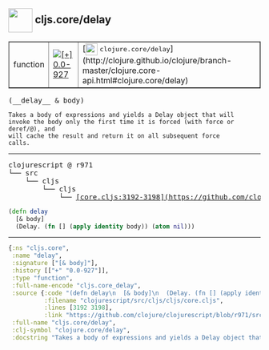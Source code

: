 ## <img width="48px" valign="middle" src="http://i.imgur.com/Hi20huC.png"> cljs.core/delay

 <table border="1">
<tr>
<td>function</td>
<td><a href="https://github.com/cljsinfo/api-refs/tree/0.0-927"><img valign="middle" alt="[+] 0.0-927" src="https://img.shields.io/badge/+-0.0--927-lightgrey.svg"></a> </td>
<td>
[<img height="24px" valign="middle" src="http://i.imgur.com/1GjPKvB.png"> <samp>clojure.core/delay</samp>](http://clojure.github.io/clojure/branch-master/clojure.core-api.html#clojure.core/delay)
</td>
</tr>
</table>

 <samp>
(__delay__ & body)<br>
</samp>

```
Takes a body of expressions and yields a Delay object that will
invoke the body only the first time it is forced (with force or deref/@), and
will cache the result and return it on all subsequent force
calls.
```

---

 <pre>
clojurescript @ r971
└── src
    └── cljs
        └── cljs
            └── <ins>[core.cljs:3192-3198](https://github.com/clojure/clojurescript/blob/r971/src/cljs/cljs/core.cljs#L3192-L3198)</ins>
</pre>

```clj
(defn delay
  [& body]
  (Delay. (fn [] (apply identity body)) (atom nil)))
```


---

```clj
{:ns "cljs.core",
 :name "delay",
 :signature ["[& body]"],
 :history [["+" "0.0-927"]],
 :type "function",
 :full-name-encode "cljs.core_delay",
 :source {:code "(defn delay\n  [& body]\n  (Delay. (fn [] (apply identity body)) (atom nil)))",
          :filename "clojurescript/src/cljs/cljs/core.cljs",
          :lines [3192 3198],
          :link "https://github.com/clojure/clojurescript/blob/r971/src/cljs/cljs/core.cljs#L3192-L3198"},
 :full-name "cljs.core/delay",
 :clj-symbol "clojure.core/delay",
 :docstring "Takes a body of expressions and yields a Delay object that will\ninvoke the body only the first time it is forced (with force or deref/@), and\nwill cache the result and return it on all subsequent force\ncalls."}

```
